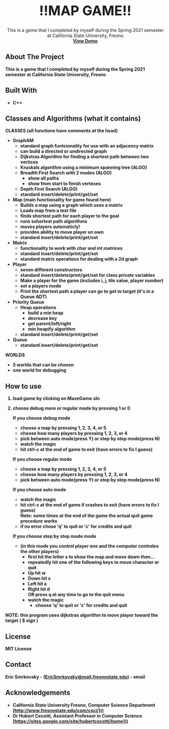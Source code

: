 <!-- PROJECT LOGO -->
<br />
<p align="center">
 
  </a>

  <h1 style="font-size:300%;" align="center" >!!MAP GAME!!</h1>

  <p align="center">
     This is a game that I completed by myself during the Spring 2021 semester 
     at California State University, Fresno
    <br />
    <a href="https://youtu.be/Q8T7BwmamM8"><strong>View Demo</a>
  </p>
</p>

<!-- ABOUT THE PROJECT -->
## About The Project
This is a game that I completed by myself during the Spring 2021 semester at California State University, Fresno

## Built With

* C++

<!-- Classes and Algorithms -->
## Classes and Algorithms (what it contains)

CLASSES (all functions have comments at the head)
  - GraphAM 
    * standard graph funtcionality for use with an adjacency matrix
    * can build a directed or undirected graph
    * Dijkstras Algorithm for finding a shortest path between two vertices
    * Kruskals algorithm using a minimum spanning tree (ALGO)
    * Breadth First Search with 2 modes (ALGO)
      - show all paths 
      - show from start to finish vertexes 
    * Depth First Search (ALGO)
    * standard insert/delete/print/get/set
  - Map (main functionality for game found here)
    * Builds a map using a graph which uses a matrix
    * Loads map from a text file
    * finds shortest path for each player to the goal
    * runs sshortest path algorithms
    * moves players automaticly!
    * provides ability to move player on own
    * standard insert/delete/print/get/set
  - Matrix
    * functionality to work with char and int matrices
    * standard insert/delete/print/get/set
    * standard matrix operations for dealing with a 2d graph
  - Player
    * seven different constructors
    * standard insert/delete/print/get/set for class private variables
    * Make a player for the game (includes i, j, tile value, player number)
    * set a players mode
    * Print the shortest path a player can go to get to target (it's in a Queue ADT)
  - Priority Queue
    * Heap operations
      - build a min heap
      - decrease key
      - get parent/left/right
      - min heapify algorithm
    * standard insert/delete/print/get/set
  - Queue
    * standard insert/delete/print/get/set

WORLDS
  - 5 worlds that can be chosen
  - one world for debugging

<!-- HOW TO USE MAP GAME -->
## How to use
1. load game by clicking on MazeGame.sln
2. choose debug more or regular mode by pressing 1 or 0

	If you choose debug mode  
	- choose a map by pressing 1, 2, 3, 4, or 5  
	- choose how many players by pressing 1, 2, 3, or 4  
	- pick between auto mode(press Y) or step by step mode(press N)  
	- watch the magic  
	- hit ctrl-c at the end of game to exit (have errors to fix I guess)  
	
	If you choose regular mode  
	- choose a map by pressing 1, 2, 3, 4, or 5  
	- choose how many players by pressing 1, 2, 3, or 4  
	- pick between auto mode(press Y) or step by step mode(press N)  
	
	If you choose auto mode  
	- watch the magic  
	- hit ctrl-c at the end of game if crashes to exit (have errors to fix I guess)  
	Note: some times at the end of the game the actual quit game procedure works  
	- if no error chose 'q' to quit or 'c' for credits and quit  
	
	
	If you choose step by step mode mode  
	- (in this mode you control player one and the computer controles the other players)  
		- first hit the letter s to show the map and move down then...  
		- repeatedly hit one of the following keys to move character or quit  
		- Up hit w  
		- Down hit s  
		- Left hit a  
		- Right hit d   
		OR press q at any time to go to the quit menu  
		- watch the magic  
			- choose 'q' to quit or 'c' for credits and quit  


NOTE: this program uses dijkstras algorithm to move player toward the target ( $ sign )  

<!-- LICENSE -->
## License
MIT License

<!-- CONTACT -->
## Contact

Eric Smrkovsky - (EricSmrkovsky@mail.fresnostate.edu) - email
<!-- ACKNOWLEDGEMENTS -->
## Acknowledgements

* California State University Fresno, Computer Science Department [http://www.fresnostate.edu/csm/csci/]()
* Dr Hubert Cecotti, Assistant Professor in Computer Science [https://sites.google.com/site/hubertcecotti/home]()
<!-- * []() -->

<!-- MARKDOWN LINKS & IMAGES -->
<!-- https://www.markdownguide.org/basic-syntax/#reference-style-links -->
[contributors-shield]: https://img.shields.io/github/contributors/EricSmrk/repo.svg?style=for-the-badge
[contributors-url]: https://github.com/NavSanya/AsthmaTravels/graphs/contributors
[forks-shield]: https://img.shields.io/github/forks/github_username/repo.svg?style=for-the-badge
[forks-url]: https://github.com/github_username/repo/network/members
[stars-shield]: https://img.shields.io/github/stars/github_username/repo.svg?style=for-the-badge
[stars-url]: https://github.com/github_username/repo/stargazers
[issues-shield]: https://img.shields.io/github/issues/github_username/repo.svg?style=for-the-badge
[issues-url]: https://github.com/github_username/repo/issues
[license-shield]: https://img.shields.io/github/license/github_username/repo.svg?style=for-the-badge
[license-url]: https://github.com/github_username/repo/blob/master/LICENSE.txt
[linkedin-shield]: https://img.shields.io/badge/-LinkedIn-black.svg?style=for-the-badge&logo=linkedin&colorB=555
[linkedin-url]: https://linkedin.com/in/github_username
